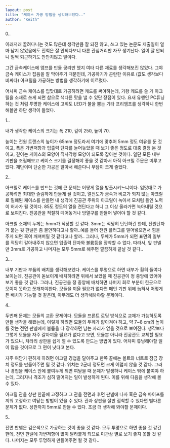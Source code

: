 ```yaml
---
layout: post
title: "케이스 가공 방법을 생각해보았다.."
author: "Keith"
---
```


0..

이래저래 끌려다니는 것도 많은데 생각만큼 잘 되진 않고, 쓰고 있는 논문도 제출일이 얼마 남지 않았음에도 진척은 잘 안되다보니 다른 관심거리만 자꾸 생겨난다. 일이 잘 안되니 일찍 퇴근하기도 만만치않고 말이다.

그간 금속케이스에 앰프를 만들 궁리만 했지 여타 다른 재료를 생각해보진 않았다. 그야 금속 케이스가 잡음을 잘 막아주기 때문인데, 가공하기가 곤란한 이유로 (값도 생각보다 비싸다) 아크릴을 가공하는 방법을 생각하기에 이르렀다.

어차피 금속 케이스를 입맛대로 가공하려면 캐드를 써야하는데, 기왕 캐드를 쓸 거 아크릴을 소재로 쓰게 되면 참으로 색다른 맛을 낼 수 있단 장점이 있다. 요새 유행인 PC튜닝하는 것 처럼 투명한 케이스에 고휘도 LED가 불을 뿜는 기타 프리앰프를 생각하니 한번 해볼만 하단 생각이 들었다.

1..

내가 생각한 케이스의 크기는 폭 210, 깊이 250, 높이 70.

높이는 전원 트랜스의 높이가 65mm 정도라서 여기에 맞추어 5mm 정도 여유를 둔 것이고, 폭은 가변저항과 입출력 단자를 늘어놓았을 때 보기 좋은 정도로 대충 결정 본 것이고, 깊이는 케이스의 모양이 직사각형 모양이 되도록 잡아본 것이다. 일단 모든 내부 기판을 조립해보고 케이스 크기를 결정해야 좋을 것 같아서 아직 아크릴 주문은 미루고 있다. 재단이며 단순한 가공은 알아서 해준다니 부담이 크게 줄었다.

2..

아크릴로 케이스를 만드는 것에 큰 문제는 어떻게 열을 방출시키느냐이다. 입맛대로 가공하려면 최대한 슬림하게 만들게 될 것이고, 열전도가 금속과 비교가 되지 않는 아크릴로 밀폐된 케이스를 만들면 내 생각에 진공관 주위의 아크릴이 녹아서 모처럼 들인 노력이 허사가 될 것이다. 85도 정도의 열을 견딘다고 하니 그 이상 올라가면 녹아내릴 것으로 보여진다. 진공관을 적절히 떼어놓거나 방열구를 만들어 넣어야 할 것 같다. 

아크릴 소재의 두께는 5mm가 적당할 것 같다. 3mm는 적당히 단단하긴 한데, 전원단자가 붙는 뒷 판넬은 좀 불안하다고나 할까..예를 들어 전원 플러그를 밀어넣으면서 힘을 주게 되면 혹여 깨져버릴 것 같다고나 할까.. 그러나, 두께가 5mm가 되면 표면의 일부를 적당히 갈아내주지 않으면 입출력 단자와 볼륨등을 장착할 수 없다. 따라서, 앞 판넬만 3mm로 가공하고 나머지는 모두 5mm로 해주면 깔끔하게 끝날 것 같다..

3...

내부 기판과 부품의 배치를 생각해보았다. 케이스를 투명으로 하면 내부가 훤히 들여다보이는데, 진공관이 돋보이게 배치하려면 위에서 보았을 때 진공관이 정 중앙에 있어야 보기 좋을 것 같다. 그러나, 진공관을 정 중앙에 배치하면 나머지 회로 부분이 한곳으로 모이지 못하고 쪼개져야한다. 모듈을 끼울 필요가 없다면 메인 기판 위에 눕혀서 어떻게든 배치가 가능할 것 같은데, 아무래도 더 생각해봐야할 문제이다.

4..

두번째 문제는 모듈의 교환 문제이다. 모듈을 프론트 로딩 방식으로 교체가 가능하도록 만들 생각을 해봤는데, 이렇게 하려면 모듈의 두께가 얇아져야 하고, 약 7~8 cm의 높이를 갖는 전면 판넬에서 볼륨을 다 장착하면 남는 자리가 없을 것으로 보여진다. 생각보다 그렇게 모듈을 자주 갈아끼울 필요가 없다고 보면, 모듈뿐 아니라 진공관도 교체할 필요가 있으니, 차라리 상판을 쉽게 열 수 있도록 만드는 방법이 있다. 어차피 튜닝해야할 일이 많을 것이므로 그 편이 낫다고 본다.

자주 여닫기 편하게 하려면 아크릴 경첩을 달아주고 한쪽 끝에는 볼트와 너트로 잠금 장치 정도를 만들어주면 될 것 같다. 위치는 2군데 정도면 크게 어렵지 않을 것 같다. 그러나 경첩을 케이스 안에 붙여두게 되면 여닫을 때 문제가 발생하니 케이스 밖에 붙여야 하는데, 그러자니 격조가 심히 떨어지는 일이 발생하게 된다. 이를 위해 다음을 생각해 볼 수 있다.

아크릴 관을 상판 한끝에 고정하고 그 관을 전면과 후면 판넬에 나사 혹은 금속 파이프를 끼워 고정하고 여닫는 방법이 있을 수 있다. 관과 상판을 잘만 접착할 수 있다면 별다른 문제가 없다. 상판까지 5mm로 만들 수 있다. 조금 더 생각해 봐야할 문제이다.

5..

전면 판넬은 검은색으로 가공하는 것이 좋을 것 같다. 모두 투명으로 하면 좋을 것 같긴한데, 전면 판넬에 가변저항이 많이 달라붙게 되므로 미관상 별로 보기 좋지 못할 것 같다. 나머지는 모두 투명하게 만들어주면 될 것 같다..


